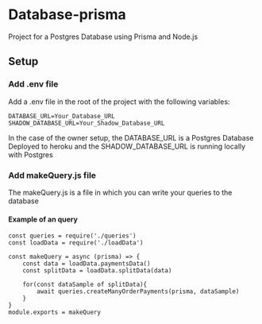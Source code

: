 # Database-prisma
Project for a Postgres Database using Prisma and Node.js

## Setup

### Add .env file
Add a .env file in the root of the project with the following variables:
```
DATABASE_URL=Your_Database_URL
SHADOW_DATABASE_URL=Your_Shadow_Database_URL
```
In the case of the owner setup, the DATABASE_URL is a Postgres Database Deployed to heroku
and the SHADOW_DATABASE_URL is running locally with Postgres
### Add makeQuery.js file
The makeQuery.js is a file in which you can write your queries to the database
#### Example of an query
```
const queries = require('./queries')
const loadData = require('./loadData')

const makeQuery = async (prisma) => {
    const data = loadData.paymentsData()
    const splitData = loadData.splitData(data)
    
    for(const dataSample of splitData){
        await queries.createManyOrderPayments(prisma, dataSample)    
    }
}
module.exports = makeQuery
```
